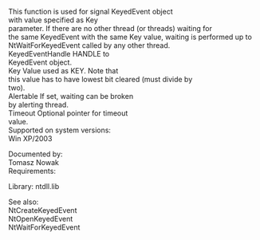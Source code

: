 This function is used for signal KeyedEvent object \
with value specified as Key \
parameter. If there are no other thread \(or threads\) waiting for \
the same KeyedEvent with the same Key value, waiting is performed up to \
NtWaitForKeyedEvent called by any other thread. \
KeyedEventHandle HANDLE to \
KeyedEvent object. \
Key Value used as KEY. Note that \
this value has to have lowest bit cleared \(must divide by \
two\). \
Alertable If set, waiting can be broken \
by alerting thread. \
Timeout Optional pointer for timeout \
value. \
Supported on system versions: \
Win XP/2003

Documented by: \
Tomasz Nowak \
Requirements:

Library: ntdll.lib

See also: \
NtCreateKeyedEvent \
NtOpenKeyedEvent \
NtWaitForKeyedEvent
